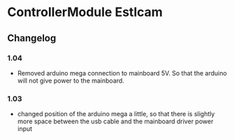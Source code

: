 # ControllerModule Estlcam
## Changelog
### 1.04
- Removed arduino mega connection to mainboard 5V. So that the arduino will not give power to the mainboard.
### 1.03
- changed position of the arduino mega a little, so that there is slightly more space between the usb cable and the mainboard driver power input